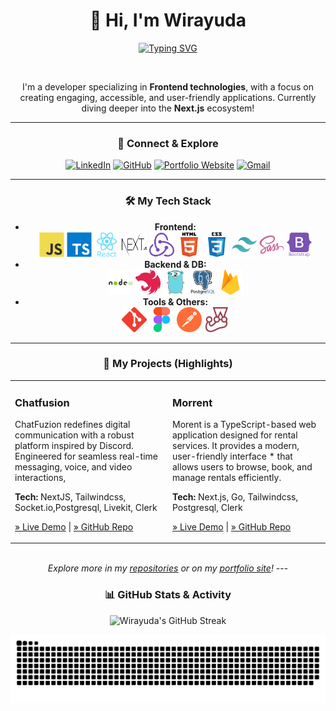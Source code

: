 <div align="center">

# 👋 Hi, I'm Wirayuda

[![Typing SVG](https://readme-typing-svg.herokuapp.com?font=Fira%20Code&weight=600&size=26&duration=3500&pause=100&color=00BFFF&center=true&vCenter=true&width=800&lines=Frontend+Developer;Passionate+about+building+intuitive+web+experiences;Always+learning+and+exploring+new+tech)](https://git.io/typing-svg)

<br>

I'm a developer specializing in **Frontend technologies**, with a focus on creating engaging, accessible, and user-friendly applications. Currently diving deeper into the **Next.js** ecosystem!

---

### 🔗 Connect & Explore

<p>
  <a href="https://www.linkedin.com/in/wira-yuda29" target="_blank"><img src="https://img.shields.io/badge/LinkedIn-0077B5?style=for-the-badge&logo=linkedin&logoColor=white" target="_blank" alt="LinkedIn"></a>
  <a href="https://github.com/wirayuda299" target="_blank"><img src="https://img.shields.io/badge/GitHub-181717?style=for-the-badge&logo=github&logoColor=white" target="_blank" alt="GitHub"></a>
  <a href="https://wirayuda.vercel.app" target="_blank"><img src="https://img.shields.io/badge/Portfolio-00BFFF?style=for-the-badge&logo=vercel&logoColor=white" target="_blank" alt="Portfolio Website"></a> 
  <a href="mailto:wirayuda233@gmail.com"><img src="https://img.shields.io/badge/Gmail-D14836?style=for-the-badge&logo=gmail&logoColor=white" target="_blank" alt="Gmail"></a>
  </p>

---

### 🛠️ My Tech Stack

* **Frontend:**
    <br>
    <img src="https://raw.githubusercontent.com/teamedwardforever/Readme-Generator/71f25dd8b98329b168142a6b782a107b75eab178/svg/Skills/Languages/javascript-original.svg" alt="JavaScript" width="40" height="40"/>
    <img src="https://raw.githubusercontent.com/teamedwardforever/Readme-Generator/71f25dd8b98329b168142a6b782a107b75eab178/svg/Skills/Languages/typescript-original.svg" alt="TypeScript" width="40" height="40"/>
    <img src="https://raw.githubusercontent.com/teamedwardforever/Readme-Generator/71f25dd8b98329b168142a6b782a107b75eab178/svg/Skills/Frontend/react-original-wordmark.svg" alt="React" width="40" height="40"/>
    <img src="https://raw.githubusercontent.com/teamedwardforever/Readme-Generator/71f25dd8b98329b168142a6b782a107b75eab178/svg/Skills/Static/nextjs-2.svg" alt="Next.js" width="40" height="40"/>
    <img src="https://raw.githubusercontent.com/teamedwardforever/Readme-Generator/71f25dd8b98329b168142a6b782a107b75eab178/svg/Skills/Frontend/redux-original.svg" alt="Redux" width="40" height="40"/>
    <img src="https://raw.githubusercontent.com/teamedwardforever/Readme-Generator/71f25dd8b98329b168142a6b782a107b75eab178/svg/Skills/Frontend/html5-original-wordmark.svg" alt="HTML5" width="40" height="40"/>
    <img src="https://raw.githubusercontent.com/teamedwardforever/Readme-Generator/71f25dd8b98329b168142a6b782a107b75eab178/svg/Skills/Frontend/css3-original-wordmark.svg" alt="CSS3" width="40" height="40"/>
    <img src="https://raw.githubusercontent.com/teamedwardforever/Readme-Generator/71f25dd8b98329b168142a6b782a107b75eab178/svg/Skills/Frontend/tailwindcss-icon.svg" alt="Tailwind CSS" width="40" height="40"/>
    <img src="https://raw.githubusercontent.com/teamedwardforever/Readme-Generator/71f25dd8b98329b168142a6b782a107b75eab178/svg/Skills/Frontend/sass-original.svg" alt="Sass" width="40" height="40"/>
    <img src="https://raw.githubusercontent.com/teamedwardforever/Readme-Generator/71f25dd8b98329b168142a6b782a107b75eab178/svg/Skills/Frontend/bootstrap-plain-wordmark.svg" alt="Bootstrap" width="40" height="40"/>
* **Backend & DB:**
    <br>
    <img src="https://raw.githubusercontent.com/teamedwardforever/Readme-Generator/71f25dd8b98329b168142a6b782a107b75eab178/svg/Skills/Backend/nodejs-original-wordmark.svg" alt="Node.js" width="40" height="40"/>
    <img src="https://raw.githubusercontent.com/teamedwardforever/Readme-Generator/71f25dd8b98329b168142a6b782a107b75eab178/svg/Skills/Backend/nestjs-plain.svg" alt="NestJS" width="40" height="40"/> 
    <img src="https://raw.githubusercontent.com/teamedwardforever/Readme-Generator/71f25dd8b98329b168142a6b782a107b75eab178/svg/Skills/Languages/go-original.svg" alt="Go" width="40" height="40"/> 
    <img src="https://raw.githubusercontent.com/teamedwardforever/Readme-Generator/71f25dd8b98329b168142a6b782a107b75eab178/svg/Skills/Database/postgresql-original-wordmark.svg" alt="PostgreSQL" width="40" height="40"/>
    <img src="https://raw.githubusercontent.com/teamedwardforever/Readme-Generator/71f25dd8b98329b168142a6b782a107b75eab178/svg/Skills/BackendService/firebase-icon.svg" alt="Firebase" width="40" height="40"/>
* **Tools & Others:**
    <br>
    <img src="https://raw.githubusercontent.com/teamedwardforever/Readme-Generator/71f25dd8b98329b168142a6b782a107b75eab178/svg/Skills/Other/git-scm-icon.svg" alt="Git" width="40" height="40"/>
    <img src="https://raw.githubusercontent.com/teamedwardforever/Readme-Generator/71f25dd8b98329b168142a6b782a107b75eab178/svg/Skills/Software/figma-icon.svg" alt="Figma" width="40" height="40"/>
    <img src="https://raw.githubusercontent.com/teamedwardforever/Readme-Generator/71f25dd8b98329b168142a6b782a107b75eab178/svg/Skills/Software/getpostman-icon.svg" alt="Postman" width="40" height="40"/>
    <img src="https://raw.githubusercontent.com/teamedwardforever/Readme-Generator/71f25dd8b98329b168142a6b782a107b75eab178/svg/Skills/Testing/jestjsio-icon.svg" alt="Jest" width="40" height="40"/>

---

### 🚀 My Projects (Highlights)

<table width="100%">
  <tr>
    <td width="50%" valign="top">
      <h3>Chatfusion</h3>
      <p>ChatFuzion redefines digital communication with a robust platform inspired by Discord. Engineered for seamless real-time messaging, voice, and video interactions, </p>
      <p><strong>Tech:</strong> NextJS, Tailwindcss, Socket.io,Postgresql, Livekit, Clerk </p>
      <p>
        <a href="[https://chatfusion-y57w.onrender.com]" target="_blank">» Live Demo</a> | 
        <a href="[https://github.com/wirayuda299/chatFusion]" target="_blank">» GitHub Repo</a>
      </p>
      </td>
    <td width="50%" valign="top">
      <h3>Morrent</h3>
      <p>Morent is a TypeScript-based web application designed for rental services. It provides a modern, user-friendly interface * that allows users to browse, book, and manage rentals efficiently.</p>
      <p><strong>Tech:</strong> Next.js, Go, Tailwindcss, Postgresql, Clerk</p>
      <p>
        <a href="[https://morent-go.vercel.app]" target="_blank">» Live Demo</a> | 
        <a href="[https://github.com/wirayuda299/morent_go]" target="_blank">» GitHub Repo</a>
      </p>
      </td>
  </tr>
</table>
<br>
<em>Explore more in my <a href="https://github.com/wirayuda299?tab=repositories">repositories</a> or on my <a href="https://wirayuda.vercel.app">portfolio site</a>!</em>
---

### 📊 GitHub Stats & Activity

<p>
  <img height="180em" src="https://github-readme-streak-stats.herokuapp.com/?user=wirayuda299&theme=tokyonight&hide_border=true&background=1A1B27&stroke=79ff97&ring=79ff97&fire=ffac4d&currStreakNum=ffffff&sideNums=ffffff&currStreakLabel=ffffff&sideLabels=ffffff" alt="Wirayuda's GitHub Streak" />
</p>

![Snake animation](https://github.com/matt-ftw/matt-ftw/blob/output/github-contribution-grid-snake-dark.svg)

</div>
